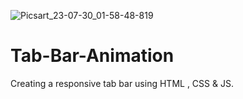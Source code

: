 ![Picsart_23-07-30_01-58-48-819](https://github.com/creatoraashu/Tab-Bar-Animation/assets/130897584/aeb4b497-58f7-4935-b612-58301c4ce5c5)
# Tab-Bar-Animation
Creating a responsive tab bar using HTML , CSS &amp; JS.
